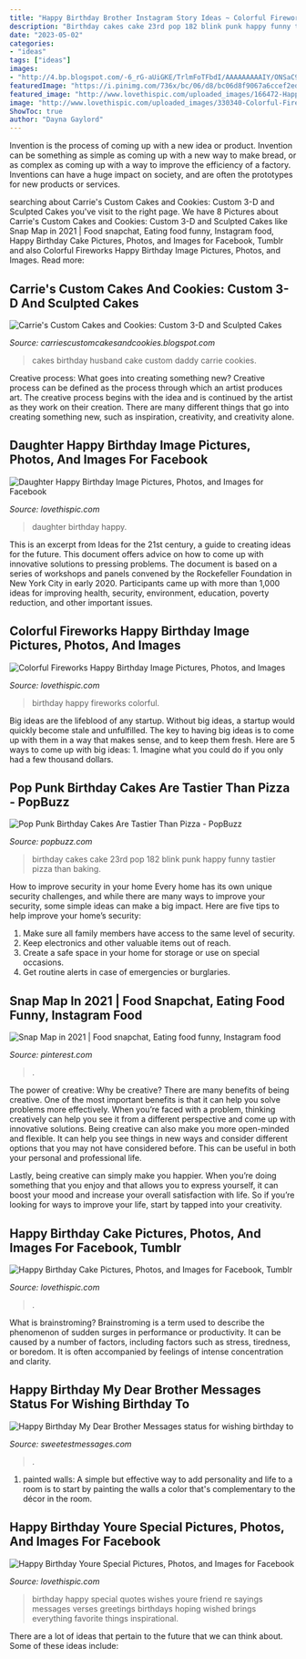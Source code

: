 ```yaml
---
title: "Happy Birthday Brother Instagram Story Ideas ~ Colorful Fireworks Happy Birthday Image Pictures, Photos, And Images"
description: "Birthday cakes cake 23rd pop 182 blink punk happy funny tastier pizza than baking"
date: "2023-05-02"
categories:
- "ideas"
tags: ["ideas"]
images:
- "http://4.bp.blogspot.com/-6_rG-aUiGKE/TrlmFoTFbdI/AAAAAAAAAIY/ONSaC9wlGeY/s1600/sleepy_daddy.JPG"
featuredImage: "https://i.pinimg.com/736x/bc/06/d8/bc06d8f9067a6ccef2eddfb930651594.jpg"
featured_image: "http://www.lovethispic.com/uploaded_images/166472-Happy-Birthday-Youre-Special.jpg"
image: "http://www.lovethispic.com/uploaded_images/330340-Colorful-Fireworks-Happy-Birthday-Image.jpg"
ShowToc: true
author: "Dayna Gaylord"
---
```



Invention is the process of coming up with a new idea or product. Invention can be something as simple as coming up with a new way to make bread, or as complex as coming up with a way to improve the efficiency of a factory. Inventions can have a huge impact on society, and are often the prototypes for new products or services.

	

		
searching about Carrie&#039;s Custom Cakes and Cookies: Custom 3-D and Sculpted Cakes you've visit to the right page. We have 8 Pictures about Carrie&#039;s Custom Cakes and Cookies: Custom 3-D and Sculpted Cakes like Snap Map in 2021 | Food snapchat, Eating food funny, Instagram food, Happy Birthday Cake Pictures, Photos, and Images for Facebook, Tumblr and also Colorful Fireworks Happy Birthday Image Pictures, Photos, and Images. Read more:
		
    
## Carrie&#039;s Custom Cakes And Cookies: Custom 3-D And Sculpted Cakes

<img loading=lazy src="http://4.bp.blogspot.com/-6_rG-aUiGKE/TrlmFoTFbdI/AAAAAAAAAIY/ONSaC9wlGeY/s1600/sleepy_daddy.JPG" onerror="this.onerror=null;this.src='https://tse4.mm.bing.net/th?id=OIP.6HH8J_ERJ_4uJxp-hRVLxwHaHD&amp;pid=15.1';" alt="Carrie&#039;s Custom Cakes and Cookies: Custom 3-D and Sculpted Cakes">

_Source: carriescustomcakesandcookies.blogspot.com_

>cakes birthday husband cake custom daddy carrie cookies. 

	

Creative process: What goes into creating something new?
Creative process can be defined as the process through which an artist produces art. The creative process begins with the idea and is continued by the artist as they work on their creation. There are many different things that go into creating something new, such as inspiration, creativity, and creativity alone.

    
## Daughter Happy Birthday Image Pictures, Photos, And Images For Facebook

<img loading=lazy src="http://www.lovethispic.com/uploaded_images/336907-Daughter-Happy-Birthday-Image.png" onerror="this.onerror=null;this.src='https://tse1.mm.bing.net/th?id=OIP.c2ULCd2oLMs6uK6-c1EbcwAAAA&amp;pid=15.1';" alt="Daughter Happy Birthday Image Pictures, Photos, and Images for Facebook">

_Source: lovethispic.com_

>daughter birthday happy. 

	

This is an excerpt from Ideas for the 21st century, a guide to creating ideas for the future. This document offers advice on how to come up with innovative solutions to pressing problems. The document is based on a series of workshops and panels convened by the Rockefeller Foundation in New York City in early 2020. Participants came up with more than 1,000 ideas for improving health, security, environment, education, poverty reduction, and other important issues.

    
## Colorful Fireworks Happy Birthday Image Pictures, Photos, And Images

<img loading=lazy src="http://www.lovethispic.com/uploaded_images/330340-Colorful-Fireworks-Happy-Birthday-Image.jpg" onerror="this.onerror=null;this.src='https://tse2.mm.bing.net/th?id=OIP.sULa7zaxMx5hzIfqAtJ6xwAAAA&amp;pid=15.1';" alt="Colorful Fireworks Happy Birthday Image Pictures, Photos, and Images">

_Source: lovethispic.com_

>birthday happy fireworks colorful. 

	

Big ideas are the lifeblood of any startup. Without big ideas, a startup would quickly become stale and unfulfilled. The key to having big ideas is to come up with them in a way that makes sense, and to keep them fresh. Here are 5 ways to come up with big ideas: 1. Imagine what you could do if you only had a few thousand dollars.

    
## Pop Punk Birthday Cakes Are Tastier Than Pizza - PopBuzz

<img loading=lazy src="https://s-media-cache-ak0.pinimg.com/736x/df/b4/0a/dfb40aa8c100eefc8291dec3e05bdba0.jpg" onerror="this.onerror=null;this.src='https://tse3.mm.bing.net/th?id=OIP.9gjF9Y_kAuBvaIGiXRVZDgHaJ3&amp;pid=15.1';" alt="Pop Punk Birthday Cakes Are Tastier Than Pizza - PopBuzz">

_Source: popbuzz.com_

>birthday cakes cake 23rd pop 182 blink punk happy funny tastier pizza than baking. 

	

How to improve security in your home
Every home has its own unique security challenges, and while there are many ways to improve your security, some simple ideas can make a big impact. Here are five tips to help improve your home’s security:
1. Make sure all family members have access to the same level of security.
2. Keep electronics and other valuable items out of reach.
3. Create a safe space in your home for storage or use on special occasions.
4. Get routine alerts in case of emergencies or burglaries.

    
## Snap Map In 2021 | Food Snapchat, Eating Food Funny, Instagram Food

<img loading=lazy src="https://i.pinimg.com/736x/bc/06/d8/bc06d8f9067a6ccef2eddfb930651594.jpg" onerror="this.onerror=null;this.src='https://tse3.mm.bing.net/th?id=OIP.asugs-rbwZSJrVNKmi7nvAHaOP&amp;pid=15.1';" alt="Snap Map in 2021 | Food snapchat, Eating food funny, Instagram food">

_Source: pinterest.com_

>. 

	

The power of creative: Why be creative?
There are many benefits of being creative. One of the most important benefits is that it can help you solve problems more effectively. When you’re faced with a problem, thinking creatively can help you see it from a different perspective and come up with innovative solutions.
Being creative can also make you more open-minded and flexible. It can help you see things in new ways and consider different options that you may not have considered before. This can be useful in both your personal and professional life.

Lastly, being creative can simply make you happier. When you’re doing something that you enjoy and that allows you to express yourself, it can boost your mood and increase your overall satisfaction with life. So if you’re looking for ways to improve your life, start by tapped into your creativity.

    
## Happy Birthday Cake Pictures, Photos, And Images For Facebook, Tumblr

<img loading=lazy src="http://www.lovethispic.com/uploaded_images/73849-Happy-Birthday-Cake.jpg" onerror="this.onerror=null;this.src='https://tse3.mm.bing.net/th?id=OIP.9MBSTMJr_JkuKJKKfVTNDwHaE7&amp;pid=15.1';" alt="Happy Birthday Cake Pictures, Photos, and Images for Facebook, Tumblr">

_Source: lovethispic.com_

>. 

	

What is brainstroming?
Brainstroming is a term used to describe the phenomenon of sudden surges in performance or productivity. It can be caused by a number of factors, including factors such as stress, tiredness, or boredom. It is often accompanied by feelings of intense concentration and clarity.

    
## Happy Birthday My Dear Brother Messages Status For Wishing Birthday To

<img loading=lazy src="https://sweetestmessages.com/wp-content/uploads/2019/06/happy-birthday-wishes-for-brother-sms-mms-photo-1024x767.png" onerror="this.onerror=null;this.src='https://tse3.mm.bing.net/th?id=OIP.Nk2kg6bRkhWdoOkMapX2OwHaFj&amp;pid=15.1';" alt="Happy Birthday My Dear Brother Messages status for wishing birthday to">

_Source: sweetestmessages.com_

>. 

	

1. painted walls: A simple but effective way to add personality and life to a room is to start by painting the walls a color that's complementary to the décor in the room.

    
## Happy Birthday Youre Special Pictures, Photos, And Images For Facebook

<img loading=lazy src="http://www.lovethispic.com/uploaded_images/166472-Happy-Birthday-Youre-Special.jpg" onerror="this.onerror=null;this.src='https://tse4.mm.bing.net/th?id=OIP.lG8aAtewECONNdZRaXZvTAAAAA&amp;pid=15.1';" alt="Happy Birthday Youre Special Pictures, Photos, and Images for Facebook">

_Source: lovethispic.com_

>birthday happy special quotes wishes youre friend re sayings messages verses greetings birthdays hoping wished brings everything favorite things inspirational. 

	

There are a lot of ideas that pertain to the future that we can think about. Some of these ideas include: 


